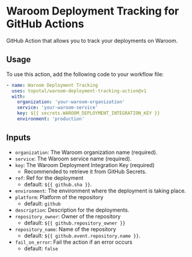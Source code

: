 # Waroom Deployment Tracking for GitHub Actions

GitHub Action that allows you to track your deployments on Waroom.

## Usage

To use this action, add the following code to your workflow file:

```yaml
- name: Waroom Deployment Tracking
  uses: topotal/waroom-deployment-tracking-action@v1
  with:
    organization: 'your-waroom-organization'
    service: 'your-waroom-service'
    key: ${{ secrets.WAROOM_DEPLOYMENT_INTEGRATION_KEY }}
    environment: 'production'
```

## Inputs

- `organization`: The Waroom organization name (required).
- `service`: The Waroom service name (required).
- `key`: The Waroom Deployment Integration Key (required)
  - Recommended to retrieve it from GitHub Secrets.
- `ref`: Ref for the deployment
  - default: `${{ github.sha }}`.
- `environment`: The environment where the deployment is taking place.
- `platform`: Platform of the repository
  - default: `github`
- `description`: Description for the deployments.
- `repository_owner`: Owner of the repository
  - default: `${{ github.repository_owner }}`
- `repository_name`: Name of the repository
  - default: `${{ github.event.repository.name }}`.
- `fail_on_error`: Fail the action if an error occurs
  - default: `false`

